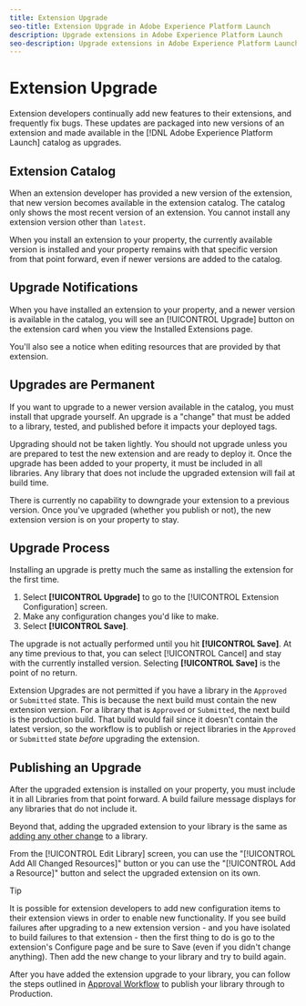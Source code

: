 ```yaml
---
title: Extension Upgrade
seo-title: Extension Upgrade in Adobe Experience Platform Launch
description: Upgrade extensions in Adobe Experience Platform Launch
seo-description: Upgrade extensions in Adobe Experience Platform Launch
---
```


# Extension Upgrade

Extension developers continually add new features to their extensions, and frequently fix bugs. These updates are packaged into new versions of an extension and made available in the [!DNL Adobe Experience Platform Launch] catalog as upgrades.

## Extension Catalog

When an extension developer has provided a new version of the extension, that new version becomes available in the extension catalog. The catalog only shows the most recent version of an extension. You cannot install any extension version other than `latest`.

When you install an extension to your property, the currently available version is installed and your property remains with that specific version from that point forward, even if newer versions are added to the catalog.

## Upgrade Notifications

When you have installed an extension to your property, and a newer version is available in the catalog, you will see an [!UICONTROL Upgrade] button on the extension card when you view the Installed Extensions page.

You'll also see a notice when editing resources that are provided by that extension.

## Upgrades are Permanent

If you want to upgrade to a newer version available in the catalog, you must install that upgrade yourself. An upgrade is a "change" that must be added to a library, tested, and published before it impacts your deployed tags.

Upgrading should not be taken lightly. You should not upgrade unless you are prepared to test the new extension and are ready to deploy it. Once the upgrade has been added to your property, it must be included in all libraries. Any library that does not include the upgraded extension will fail at build time.

There is currently no capability to downgrade your extension to a previous version. Once you've upgraded (whether you publish or not), the new extension version is on your property to stay.

## Upgrade Process

Installing an upgrade is pretty much the same as installing the extension for the first time.

1. Select **[!UICONTROL Upgrade]** to go to the [!UICONTROL Extension Configuration] screen.
1. Make any configuration changes you'd like to make.
1. Select **[!UICONTROL Save]**.

The upgrade is not actually performed until you hit **[!UICONTROL Save]**. At any time previous to that, you can select [!UICONTROL Cancel] and stay with the currently installed version. Selecting **[!UICONTROL Save]** is the point of no return.

Extension Upgrades are not permitted if you have a library in the `Approved` or `Submitted` state.  This is because the next build must contain the new extension version.  For a library that is `Approved` or `Submitted`, the next build is the production build.  That build would fail since it doesn't contain the latest version, so the workflow is to publish or reject libraries in the `Approved` or `Submitted` state _before_ upgrading the extension.

## Publishing an Upgrade

After the upgraded extension is installed on your property, you must include it in all Libraries from that point forward. A build failure message displays for any libraries that do not include it.

Beyond that, adding the upgraded extension to your library is the same as [adding any other change](../../publishing/libraries.md) to a library.

From the [!UICONTROL Edit Library] screen, you can use the "[!UICONTROL Add All Changed Resources]" button or you can use the "[!UICONTROL Add a Resource]" button and select the upgraded extension on its own.

>[!TIP]
>
>It is possible for extension developers to add new configuration items to their extension views in order to enable new functionality.  If you see build failures after upgrading to a new extension version - and you have isolated to build failures to that extension -  then the first thing to do is go to the extension's Configure page and be sure to Save (even if you didn't change anything).  Then add the new change to your library and try to build again.

After you have added the extension upgrade to your library, you can follow the steps outlined in [Approval Workflow](../../publishing/approval-workflow.md) to publish your library through to Production.
